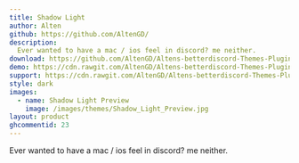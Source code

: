 ```yaml
---
title: Shadow Light
author: Alten
github: https://github.com/AltenGD/
description:
  Ever wanted to have a mac / ios feel in discord? me neither.
download: https://github.com/AltenGD/Altens-betterdiscord-Themes-Plugins/blob/master/Themes/FrostedGlassRewrite.theme.css
demo: https://cdn.rawgit.com/AltenGD/Altens-betterdiscord-Themes-Plugins/master/Themes/FrostedGlassRewrite.theme.css
support: https://cdn.rawgit.com/AltenGD/Altens-betterdiscord-Themes-Plugins/issues
style: dark
images:
  - name: Shadow Light Preview
    image: /images/themes/Shadow_Light_Preview.jpg
layout: product
ghcommentid: 23
---
```

Ever wanted to have a mac / ios feel in discord? me neither.